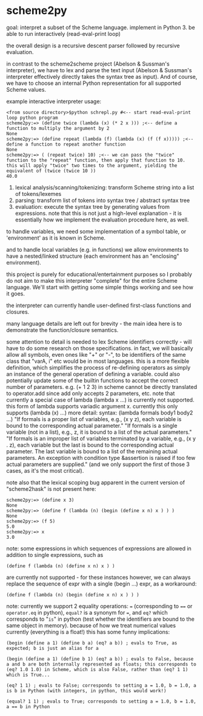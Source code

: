 # scheme2py

goal: interpret a subset of the Scheme language.  implement in Python 3.
be able to run interactively (read-eval-print loop)

the overall design is a recursive descent parser followed by recursive evaluation.

in contrast to the scheme2scheme project (Abelson & Sussman's interpreter), we have to lex and parse the text input (Abelson & Sussman's interpreter effectively directly takes the syntax tree as input).  And of course, we have to choose an internal Python representation for all supported Scheme values.

example interactive interpreter usage:
```
<from source directory>$python schrepl.py #<-- start read-eval-print loop python program
scheme2py:=> (define twice (lambda (x) (* 2 x ))) ;<-- define a function to multiply the argument by 2
None
scheme2py:=> (define repeat (lambda (f) (lambda (x) (f (f x))))) ;<-- define a function to repeat another function
None
scheme2py:=> ( (repeat twice) 10) ;<-- we can pass the "twice" function to the "repeat" function, then apply that function to 10.  this will apply "twice" two times to the argument, yielding the equivalent of (twice (twice 10 ))
40.0
```

1. lexical analysis/scanning/tokenizing: transform Scheme string into a list of tokens/lexemes
2. parsing: transform list of tokens into syntax tree / abstract syntax tree
3. evaluation: execute the syntax tree by generating values from expressions.  note that this is not just a high-level explanation - it is essentially how we implement the evaluation procedure here, as well.

to handle variables, we need some implementation of a symbol table, or 'environment' as it is known in Scheme.

and to handle local variables (e.g. in functions) we allow environments to have a nested/linked structure (each environment has an "enclosing" environment).

this project is purely for educational/entertainment purposes so I probably do not aim to make this interpreter "complete" for the entire Scheme language.  We'll start with getting some simple things working and see how it goes.

the interpreter can currently handle user-defined first-class functions and closures.

many language details are left out for brevity - the main idea here is to demonstrate the function/closure semantics.

some attention to detail is needed to lex Scheme identifiers correctly - will have to do some research on those specifications.
in fact, we will basically allow all symbols, even ones like "+" or "-", to be identifiers of the same class that "varA, i" etc would be in most languages.  this is a more flexible definition, which simplifies the process of re-defining operators  as simply an instance of the general operation of defining a variable.
could also potentially update some of the builtin functions to accept the correct number of parameters. e.g. (+ 1 2 3) in scheme cannot be directly translated to operator.add since add only accepts 2 parameters, etc.
note that currently a special case of lambda (lambda x ...) is currently not supported.  this form of lambda supports variadic argument x.  currently this only supports (lambda (x) ...)
more detail: syntax: (lambda formals body1 body2 ...)
"If formals is a proper list of variables, e.g., (x y z), each variable is bound to the corresponding actual parameter."
"If formals is a single variable (not in a list), e.g., z, it is bound to a list of the actual parameters."
"If formals is an improper list of variables terminated by a variable, e.g., (x y . z), each variable but the last is bound to the corresponding actual parameter. The last variable is bound to a list of the remaining actual parameters. An exception with condition type &assertion is raised if too few actual parameters are supplied."
(and we only support the first of those 3 cases, as it's the most critical).

note also that the lexical scoping bug apparent in the current version of "scheme2hask" is not present here:
```
scheme2py:=> (define x 3)
None
scheme2py:=> (define f (lambda (n) (begin (define x n) x ) ) )
None
scheme2py:=> (f 5)
5.0
scheme2py:=> x
3.0
```

note: some expressions in which sequences of expressions are allowed in addition to single expressions, such as 
``` 
(define f (lambda (n) (define x n) x ) )
```
are currently not supported - for these instances however, we can always replace the sequence of expr with a single (begin ...) expr, as a workaround:
```
(define f (lambda (n) (begin (define x n) x ) ) )
```

note: currently we support 2 equality operations: `=` (corresponding to `==` or `operator.eq` in python), `equal?` is a synonym for `=`, and `eq?` which corresponds to "`is`" in python (test whether the identifiers are bound to the same object in memory).  because of how we treat numerical values currently (everything is a float!) this has some funny implications:
```
(begin (define a 1) (define b a) (eq? a b)) ; evals to True, as expected; b is just an alias for a
```
```
(begin (define a 1) (define b 1) (eq? a b)) ; evals to False, because a and b are both internally represented as floats; this corresponds to (eq? 1.0 1.0) in Scheme, which is also False, rather than (eq? 1 1) which is True...
```
```
(eq? 1 1) ; evals to False; corresponds to setting a = 1.0, b = 1.0, a is b in Python (with integers, in python, this would work!)
```
```
(equal? 1 1) ; evals to True; corresponds to setting a = 1.0, b = 1.0, a == b in Python
```
